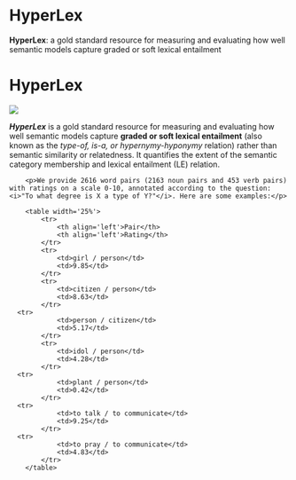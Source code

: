 # HyperLex
<b>HyperLex</b>: a gold standard resource for measuring and evaluating how well semantic models capture graded or soft lexical entailment

<h1>HyperLex</h1>
  <div>
  <img class="resize" src="img/hyperlex_examples.png">   
  </div>
        <p><i><b>HyperLex</b></i> is a gold standard resource for measuring and evaluating how well semantic models capture <b>graded or soft lexical entailment</b> (also known as the <i>type-of, is-a, or hypernymy-hyponymy</i> relation) rather than semantic similarity or relatedness. It quantifies the extent of the semantic category membership and lexical entailment (LE) relation.</p>

        <p>We provide 2616 word pairs (2163 noun pairs and 453 verb pairs) with ratings on a scale 0-10, annotated according to the question: <i>"To what degree is X a type of Y?"</i>. Here are some examples:</p>

        <table width='25%'>
            <tr>
                <th align='left'>Pair</th>
                <th align='left'>Rating</th> 
            </tr>
            <tr>
                <td>girl / person</td>
                <td>9.85</td> 
            </tr>
            <tr>
                <td>citizen / person</td>
                <td>8.63</td> 
            </tr>
      <tr>
                <td>person / citizen</td>
                <td>5.17</td> 
            </tr>
            <tr>
                <td>idol / person</td>
                <td>4.28</td> 
            </tr>
      <tr>
                <td>plant / person</td>
                <td>0.42</td> 
            </tr>
      <tr>
                <td>to talk / to communicate</td>
                <td>9.25</td> 
            </tr>
      <tr>
                <td>to pray / to communicate</td>
                <td>4.83</td> 
            </tr>
        </table>

